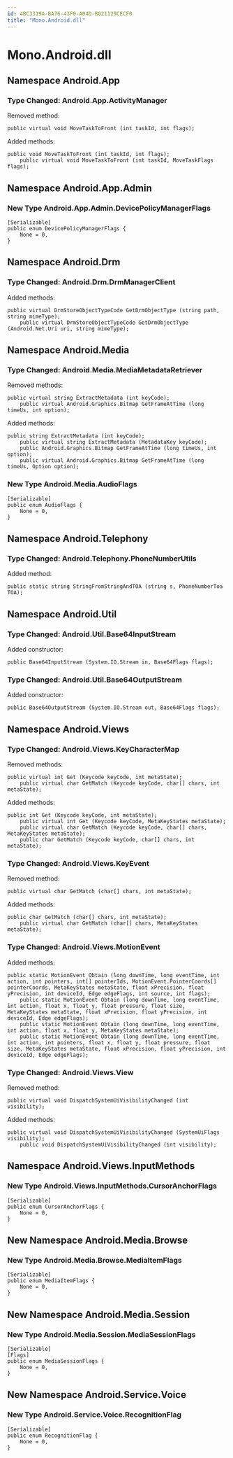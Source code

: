 ```yaml
---
id: 4BC3319A-BA76-43F0-A04D-B021129CECF0
title: "Mono.Android.dll"
---
```


# Mono.Android.dll

## Namespace Android.App

### Type Changed: Android.App.ActivityManager

Removed method:

```
public virtual void MoveTaskToFront (int taskId, int flags);
```

Added methods:

```
public void MoveTaskToFront (int taskId, int flags);
	public virtual void MoveTaskToFront (int taskId, MoveTaskFlags flags);
```

## Namespace Android.App.Admin

### New Type Android.App.Admin.DevicePolicyManagerFlags

```
[Serializable]
public enum DevicePolicyManagerFlags {
	None = 0,
}
```

## Namespace Android.Drm

### Type Changed: Android.Drm.DrmManagerClient

Added methods:

```
public virtual DrmStoreObjectTypeCode GetDrmObjectType (string path, string mimeType);
	public virtual DrmStoreObjectTypeCode GetDrmObjectType (Android.Net.Uri uri, string mimeType);
```

## Namespace Android.Media

### Type Changed: Android.Media.MediaMetadataRetriever

Removed methods:

```
public virtual string ExtractMetadata (int keyCode);
	public virtual Android.Graphics.Bitmap GetFrameAtTime (long timeUs, int option);
```

Added methods:

```
public string ExtractMetadata (int keyCode);
	public virtual string ExtractMetadata (MetadataKey keyCode);
	public Android.Graphics.Bitmap GetFrameAtTime (long timeUs, int option);
	public virtual Android.Graphics.Bitmap GetFrameAtTime (long timeUs, Option option);
```

### New Type Android.Media.AudioFlags

```
[Serializable]
public enum AudioFlags {
	None = 0,
}
```

## Namespace Android.Telephony

### Type Changed: Android.Telephony.PhoneNumberUtils

Added method:

```
public static string StringFromStringAndTOA (string s, PhoneNumberToa TOA);
```

## Namespace Android.Util

### Type Changed: Android.Util.Base64InputStream

Added constructor:

```
public Base64InputStream (System.IO.Stream in, Base64Flags flags);
```

### Type Changed: Android.Util.Base64OutputStream

Added constructor:

```
public Base64OutputStream (System.IO.Stream out, Base64Flags flags);
```

## Namespace Android.Views

### Type Changed: Android.Views.KeyCharacterMap

Removed methods:

```
public virtual int Get (Keycode keyCode, int metaState);
	public virtual char GetMatch (Keycode keyCode, char[] chars, int metaState);
```

Added methods:

```
public int Get (Keycode keyCode, int metaState);
	public virtual int Get (Keycode keyCode, MetaKeyStates metaState);
	public virtual char GetMatch (Keycode keyCode, char[] chars, MetaKeyStates metaState);
	public char GetMatch (Keycode keyCode, char[] chars, int metaState);
```

### Type Changed: Android.Views.KeyEvent

Removed method:

```
public virtual char GetMatch (char[] chars, int metaState);
```

Added methods:

```
public char GetMatch (char[] chars, int metaState);
	public virtual char GetMatch (char[] chars, MetaKeyStates metaState);
```

### Type Changed: Android.Views.MotionEvent

Added methods:

```
public static MotionEvent Obtain (long downTime, long eventTime, int action, int pointers, int[] pointerIds, MotionEvent.PointerCoords[] pointerCoords, MetaKeyStates metaState, float xPrecision, float yPrecision, int deviceId, Edge edgeFlags, int source, int flags);
	public static MotionEvent Obtain (long downTime, long eventTime, int action, float x, float y, float pressure, float size, MetaKeyStates metaState, float xPrecision, float yPrecision, int deviceId, Edge edgeFlags);
	public static MotionEvent Obtain (long downTime, long eventTime, int action, float x, float y, MetaKeyStates metaState);
	public static MotionEvent Obtain (long downTime, long eventTime, int action, int pointers, float x, float y, float pressure, float size, MetaKeyStates metaState, float xPrecision, float yPrecision, int deviceId, Edge edgeFlags);
```

### Type Changed: Android.Views.View

Removed method:

```
public virtual void DispatchSystemUiVisibilityChanged (int visibility);
```

Added methods:

```
public virtual void DispatchSystemUiVisibilityChanged (SystemUiFlags visibility);
	public void DispatchSystemUiVisibilityChanged (int visibility);
```

## Namespace Android.Views.InputMethods

### New Type Android.Views.InputMethods.CursorAnchorFlags

```
[Serializable]
public enum CursorAnchorFlags {
	None = 0,
}
```

## New Namespace Android.Media.Browse

### New Type Android.Media.Browse.MediaItemFlags

```
[Serializable]
public enum MediaItemFlags {
	None = 0,
}
```

## New Namespace Android.Media.Session

### New Type Android.Media.Session.MediaSessionFlags

```
[Serializable]
[Flags]
public enum MediaSessionFlags {
	None = 0,
}
```

## New Namespace Android.Service.Voice

### New Type Android.Service.Voice.RecognitionFlag

```
[Serializable]
public enum RecognitionFlag {
	None = 0,
}
```
